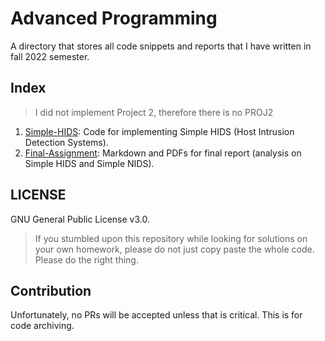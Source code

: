 # Advanced Programming
A directory that stores all code snippets and reports that I have written in fall 2022 semester. 

## Index
> I did not implement Project 2, therefore there is no PROJ2
1. [Simple-HIDS](./Simple-HIDS/): Code for implementing Simple HIDS (Host Intrusion Detection Systems).
2. [Final-Assignment](./Final-Assignment/): Markdown and PDFs for final report (analysis on Simple HIDS and Simple NIDS).

## LICENSE
GNU General Public License v3.0.
> If you stumbled upon this repository while looking for solutions on your own homework, please do not just copy paste the whole code. Please do the right thing.

## Contribution
Unfortunately, no PRs will be accepted unless that is critical. This is for code archiving.
